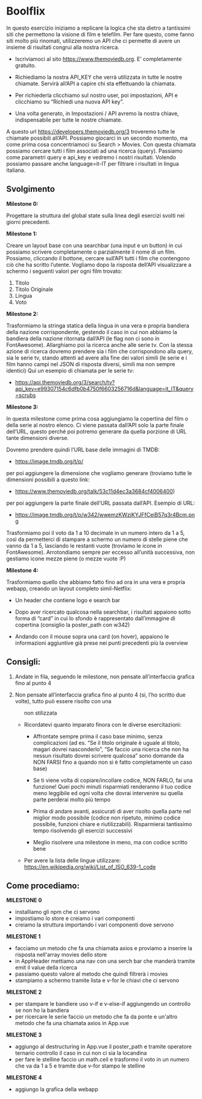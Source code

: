 # Boolflix

In questo esercizio iniziamo a replicare la logica che sta dietro a tantissimi siti che
permettono la visione di film e telefilm.
Per fare questo, come fanno siti molto più rinomati, utilizzeremo un API che ci
permette di avere un insieme di risultati congrui alla nostra ricerca.

- Iscriviamoci al sito https://www.themoviedb.org. E’ completamente gratuito.

- Richiediamo la nostra API_KEY che verrà utilizzata in tutte le nostre
  chiamate. Servirà all’API a capire chi sta effettuando la chiamata.

- Per richiederla clicchiamo sul nostro user, poi impostazioni, API e clicchiamo
  su “Richiedi una nuova API key”.
- Una volta generato, in Impostazioni / API avremo la nostra chiave,
  indispensabile per tutte le nostre chiamate.

A questo url https://developers.themoviedb.org/3 troveremo tutte le chiamate
possibili all’API. Possiamo giocarci in un secondo momento, ma come prima cosa
concentriamoci su Search > Movies.
Con questa chiamata possiamo cercare tutti i film associati ad una ricerca (query).
Passiamo come parametri query e api_key e vedremo i nostri risultati. Volendo
possiamo passare anche language=it-IT per filtrare i risultati in lingua italiana.

## Svolgimento

**Milestone 0:**

Progettare la struttura del global state sulla linea degli esercizi svolti nei giorni
precedenti.

**Milestone 1:**

Creare un layout base con una searchbar (una input e un button) in cui possiamo
scrivere completamente o parzialmente il nome di un film. Possiamo, cliccando il
bottone, cercare sull’API tutti i film che contengono ciò che ha scritto l’utente.
Vogliamo dopo la risposta dell’API visualizzare a schermo i seguenti valori per ogni
film trovato:

1. Titolo
2. Titolo Originale
3. Lingua
4. Voto

**Milestone 2:**

Trasformiamo la stringa statica della lingua in una vera e propria bandiera della
nazione corrispondente, gestendo il caso in cui non abbiamo la bandiera della
nazione ritornata dall’API (le flag non ci sono in FontAwesome).
Allarghiamo poi la ricerca anche alle serie tv. Con la stessa azione di ricerca
dovremo prendere sia i film che corrispondono alla query, sia le serie tv, stando
attenti ad avere alla fine dei valori simili (le serie e i film hanno campi nel JSON di
risposta diversi, simili ma non sempre identici)
Qui un esempio di chiamata per le serie tv:

- https://api.themoviedb.org/3/search/tv?api_key=e99307154c6dfb0b4750f6603256716d&language=it_IT&query=scrubs

**Milestone 3:**

In questa milestone come prima cosa aggiungiamo la copertina del film o della serie
al nostro elenco. Ci viene passata dall’API solo la parte finale dell’URL, questo
perché poi potremo generare da quella porzione di URL tante dimensioni diverse.

Dovremo prendere quindi l’URL base delle immagini di TMDB:

- https://image.tmdb.org/t/p/

per poi aggiungere la dimensione che vogliamo generare
(troviamo tutte le dimensioni possibili a questo link:

- https://www.themoviedb.org/talk/53c11d4ec3a3684cf4006400)

per poi aggiungere la
parte finale dell’URL passata dall’API.
Esempio di URL:

- https://image.tmdb.org/t/p/w342/wwemzKWzjKYJFfCeiB57q3r4Bcm.png

Trasformiamo poi il voto da 1 a 10 decimale in un numero intero da 1 a 5, così da
permetterci di stampare a schermo un numero di stelle piene che vanno da 1 a 5,
lasciando le restanti vuote (troviamo le icone in FontAwesome).
Arrotondiamo sempre per eccesso all’unità successiva, non gestiamo icone mezze
piene (o mezze vuote :P)

**Milestone 4:**

Trasformiamo quello che abbiamo fatto fino ad ora in una vera e propria webapp,
creando un layout completo simil-Netflix:

- Un header che contiene logo e search bar

- Dopo aver ricercato qualcosa nella searchbar, i risultati appaiono sotto forma
  di “card” in cui lo sfondo è rappresentato dall’immagine di copertina (consiglio
  la poster_path con w342)

- Andando con il mouse sopra una card (on hover), appaiono le informazioni
  aggiuntive già prese nei punti precedenti più la overview

## Consigli:

1. Andate in fila, seguendo le milestone, non pensate all’interfaccia grafica fino
   al punto 4

2. Non pensate all’interfaccia grafica fino al punto 4 (si, l’ho scritto due volte),
   tutto può essere risolto con una <ul> non stilizzata

3. Ricordatevi quanto imparato finora con le diverse esercitazioni:

   - Affrontate sempre prima il caso base minimo, senza complicazioni (ad
     es. “Se il titolo originale è uguale al titolo, magari dovrei nasconderlo”,
     “Se faccio una ricerca che non ha nessun risultato dovrei scrivere
     qualcosa” sono domande da NON FARSI fino a quando non si è fatto
     completamente un caso base)

   - Se ti viene volta di copiare/incollare codice, NON FARLO, fai una
     funzione! Quei pochi minuti risparmiati renderanno il tuo codice meno
     leggibile ed ogni volta che dovrai intervenire su quella parte perderai
     molto più tempo

   - Prima di andare avanti, assicurati di aver risolto quella parte nel miglior
     modo possibile (codice non ripetuto, minimo codice possibile, funzioni
     chiare e riutilizzabili). Risparmierai tantissimo tempo risolvendo gli
     esercizi successivi

   - Meglio risolvere una milestone in meno, ma con codice scritto bene

4. Per avere la lista delle lingue utilizzare:
   https://en.wikipedia.org/wiki/List_of_ISO_639-1_code

## Come procediamo:

**MILESTONE 0**

- installiamo gli npm che ci servono
- impostiamo lo store e creiamo i vari componenti
- creiamo la struttura importando i vari componenti dove servono

**MILESTONE 1**

- facciamo un metodo che fa una chiamata axios
  e proviamo a inserire la risposta nell'array movies dello store
- in AppHeader mettiamo una nav con una serch bar che manderà tramite emit il value
  della ricerca
- passiamo questo valore al metodo che quindi filtrerà i movies
- stampiamo a schermo tramite lista e v-for le chiavi che ci servono

**MILESTONE 2**

- per stampare le bandiere uso v-if e v-else-if aggiungendo un controllo se non ho la bandiera
- per ricercare le serie faccio un metodo che fa da ponte e un'altro metodo
  che fa una chiamata axios in App.vue

**MILESTONE 3**

- aggiungo al destructuring in App.vue il poster_path e tramite operatore ternario controllo
  il caso in cui non ci sia la locandina
- per fare le stelline faccio un math.ceil e trasformo il voto in un numero che va da 1 a 5
  e tramite due v-for stampo le stelline

**MILESTONE 4**

- aggiungo la grafica della webapp
